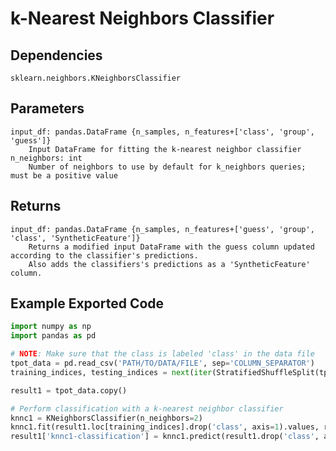 # k-Nearest Neighbors Classifier

## Dependencies
    sklearn.neighbors.KNeighborsClassifier

Parameters
----------
    input_df: pandas.DataFrame {n_samples, n_features+['class', 'group', 'guess']}
        Input DataFrame for fitting the k-nearest neighbor classifier
    n_neighbors: int
        Number of neighbors to use by default for k_neighbors queries; must be a positive value

Returns
-------
    input_df: pandas.DataFrame {n_samples, n_features+['guess', 'group', 'class', 'SyntheticFeature']}
        Returns a modified input DataFrame with the guess column updated according to the classifier's predictions.
        Also adds the classifiers's predictions as a 'SyntheticFeature' column.

Example Exported Code
---------------------

```Python
import numpy as np
import pandas as pd

# NOTE: Make sure that the class is labeled 'class' in the data file
tpot_data = pd.read_csv('PATH/TO/DATA/FILE', sep='COLUMN_SEPARATOR')
training_indices, testing_indices = next(iter(StratifiedShuffleSplit(tpot_data['class'].values, n_iter=1, train_size=0.75, test_size=0.25)))

result1 = tpot_data.copy()

# Perform classification with a k-nearest neighbor classifier
knnc1 = KNeighborsClassifier(n_neighbors=2)
knnc1.fit(result1.loc[training_indices].drop('class', axis=1).values, result1.loc[training_indices, 'class'].values)
result1['knnc1-classification'] = knnc1.predict(result1.drop('class', axis=1).values)

```
